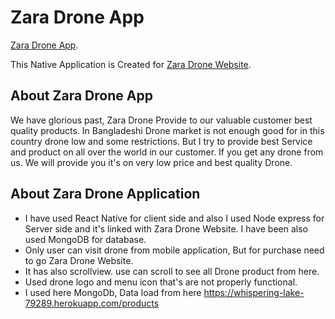 # Zara Drone App

[Zara Drone App](https://zara-drone.web.app/).

This Native Application is Created for [Zara Drone Website](https://zara-drone.web.app/).

## About Zara Drone App

We have glorious past, Zara Drone Provide to our valuable customer best quality products. In Bangladeshi Drone market is not enough good for in this country drone low and some restrictions. But I try to provide best Service and product on all over the world in our customer. If you get any drone from us. We will provide you it's on very low price and best quality Drone.

## About Zara Drone Application

- I have used React Native for client side and also I used Node express for Server side and it's linked with Zara Drone Website. I have been also used MongoDB for database.
- Only user can visit drone from mobile application, But for purchase need to go Zara Drone Website.
- It has also scrollview. use can scroll to see all Drone product from here.
- Used drone logo and menu icon that's are not properly functional.
- I used here MongoDb, Data load from here https://whispering-lake-79289.herokuapp.com/products
